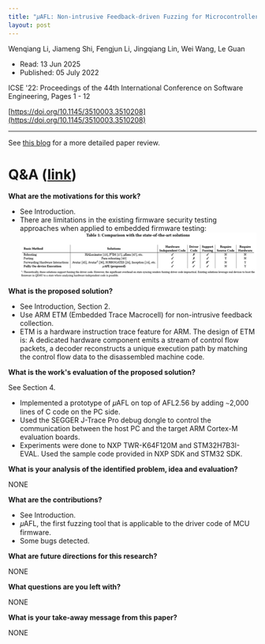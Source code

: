 ```yaml
---
title: "𝜇AFL: Non-intrusive Feedback-driven Fuzzing for Microcontroller Firmware"
layout: post
---
```


Wenqiang Li, Jiameng Shi, Fengjun Li, Jingqiang Lin, Wei Wang, Le Guan

* Read: 13 Jun 2025
* Published: 05 July 2022


ICSE '22: Proceedings of the 44th International Conference on Software Engineering, Pages 1 - 12

[https://doi.org/10.1145/3510003.3510208](https://doi.org/10.1145/3510003.3510208)

---

See [this blog](/_posts/2025-06-29-%F0%9D%9C%87AFL-Non-intrusive-Feedback-driven-Fuzzing-for-Microcontroller-Firmware) for a more detailed paper review.

# Q&A ([link](https://cseweb.ucsd.edu/~wgg/CSE210/howtoread.html))

**What are the motivations for this work?** 

* See Introduction.
* There are limitations in the existing firmware security testing approaches when applied to embedded firmware testing:
![table1](/images/posts/microafl/table1.png)

**What is the proposed solution?**

* See Introduction, Section 2.
* Use ARM ETM (Embedded Trace Macrocell) for non-intrusive feedback collection.
* ETM is a hardware instruction trace feature for ARM. The design of ETM is: A dedicated hardware component emits a stream of control flow packets, a decoder reconstructs a unique execution path by matching the control flow data to the disassembled machine code.

**What is the work's evaluation of the proposed solution?**

See Section 4.
* Implemented a prototype of 𝜇AFL on top of AFL2.56 by adding ∼2,000 lines of C code on the PC side.
* Used the SEGGER J-Trace Pro debug dongle to control the communication between the host PC and the target ARM Cortex-M evaluation boards.
* Experiments were done to NXP TWR-K64F120M and STM32H7B3I-EVAL. Used the sample code provided in NXP SDK and STM32 SDK.

**What is your analysis of the identified problem, idea and evaluation?**

NONE

**What are the contributions?**

* See Introduction.
* 𝜇AFL, the first fuzzing tool that is applicable to the driver code of MCU firmware.
* Some bugs detected.

**What are future directions for this research?**

NONE


**What questions are you left with?**

NONE

**What is your take-away message from this paper?**

NONE